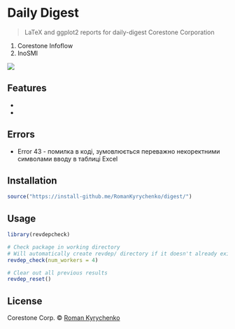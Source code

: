 # Daily Digest

> LaTeX and ggplot2 reports for daily-digest Corestone Corporation

1) Corestone Infoflow
2) InoSMI

[![](https://romankyrychenko.shinyapps.io/digest/)](https://romankyrychenko.shinyapps.io/digest/)

## Features

* 
  
* 


## Errors

* Error 43 - помилка в коді, зумовлюється переважно некоректними символами вводу в таблиці Excel

## Installation

```r
source("https://install-github.me/RomanKyrychenko/digest/")
```

## Usage

```r
library(revdepcheck)

# Check package in working directory
# Will automatically create revdep/ directory if it doesn't already exist
revdep_check(num_workers = 4)

# Clear out all previous results
revdep_reset()
```

## License

Corestone Corp. ©
[Roman Kyrychenko](https://github.com/RomanKyrychenko)
